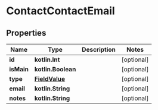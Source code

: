 
# ContactContactEmail

## Properties
Name | Type | Description | Notes
------------ | ------------- | ------------- | -------------
**id** | **kotlin.Int** |  |  [optional]
**isMain** | **kotlin.Boolean** |  |  [optional]
**type** | [**FieldValue**](FieldValue.md) |  |  [optional]
**email** | **kotlin.String** |  |  [optional]
**notes** | **kotlin.String** |  |  [optional]



